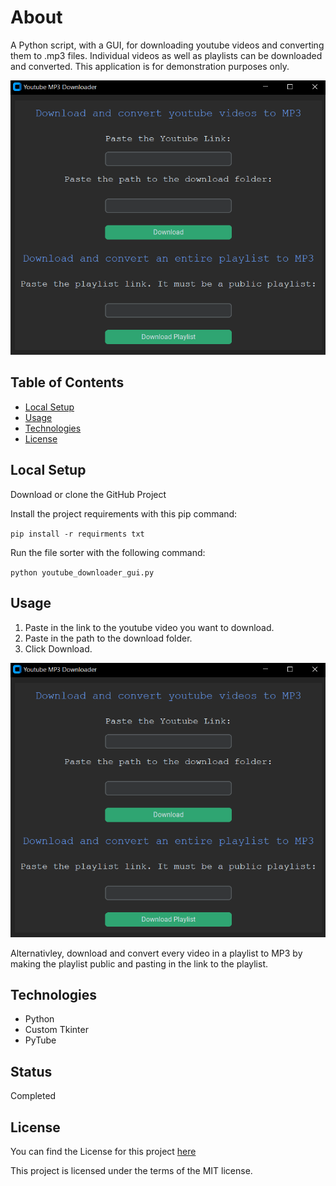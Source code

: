 # About

A Python script, with a GUI, for downloading youtube videos and converting them to .mp3 files. Individual videos as well as playlists can be downloaded and converted. This application is for demonstration purposes only.

![Alt text](screenshot.png)

## Table of Contents

- [Local Setup](#local-setup)
- [Usage](#usage)
- [Technologies](#technologies)
- [License](#license)

## Local Setup

Download or clone the GitHub Project

Install the project requirements with this pip command:

`pip install -r requirments txt`

Run the file sorter with the following command:

`python youtube_downloader_gui.py`


## Usage

1. Paste in the link to the youtube video you want to download.
2. Paste in the path to the download folder.
3. Click Download.

![Alt text](screenshot.png)

Alternativley, download and convert every video in a playlist to MP3 by making the playlist public and pasting in the link to the playlist. 

## Technologies

- Python
- Custom Tkinter
- PyTube

## Status

Completed

## License

You can find the License for this project [here](LICENSE.md)

This project is licensed under the terms of the MIT license.
